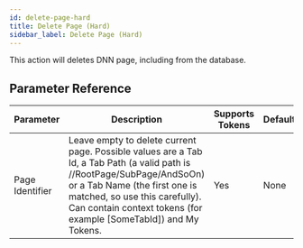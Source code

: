 ```yaml
---
id: delete-page-hard
title: Delete Page (Hard)
sidebar_label: Delete Page (Hard)
---
```



This action will deletes DNN page, including from the database.

## Parameter Reference
| Parameter | Description | Supports Tokens | Default |
| -- | -- | -- | -- |
| Page Identifier | Leave empty to delete current page. Possible values are a Tab Id, a Tab Path (a valid path is //RootPage/SubPage/AndSoOn) or a Tab Name (the first one is matched, so use this carefully). Can contain context tokens (for example [SomeTabId]) and My Tokens. | Yes | None |
